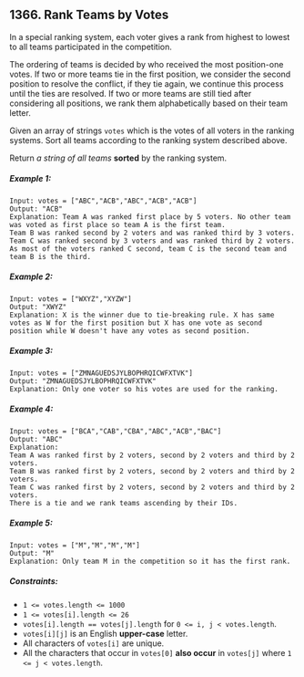 ## 1366. Rank Teams by Votes

In a special ranking system, each voter gives a rank from highest to lowest to all teams participated in the competition.

The ordering of teams is decided by who received the most position-one votes. If two or more teams tie in the first position, we consider the second position to resolve the conflict, if they tie again, we continue this process until the ties are resolved. If two or more teams are still tied after considering all positions, we rank them alphabetically based on their team letter.

Given an array of strings ```votes``` which is the votes of all voters in the ranking systems. Sort all teams according to the ranking system described above.

Return *a string of all teams* **sorted** by the ranking system.

##### Example 1:
```
Input: votes = ["ABC","ACB","ABC","ACB","ACB"]
Output: "ACB"
Explanation: Team A was ranked first place by 5 voters. No other team was voted as first place so team A is the first team.
Team B was ranked second by 2 voters and was ranked third by 3 voters.
Team C was ranked second by 3 voters and was ranked third by 2 voters.
As most of the voters ranked C second, team C is the second team and team B is the third.
```
##### Example 2:
```
Input: votes = ["WXYZ","XYZW"]
Output: "XWYZ"
Explanation: X is the winner due to tie-breaking rule. X has same votes as W for the first position but X has one vote as second position while W doesn't have any votes as second position.
```
##### Example 3:
```
Input: votes = ["ZMNAGUEDSJYLBOPHRQICWFXTVK"]
Output: "ZMNAGUEDSJYLBOPHRQICWFXTVK"
Explanation: Only one voter so his votes are used for the ranking.
```
##### Example 4:
```
Input: votes = ["BCA","CAB","CBA","ABC","ACB","BAC"]
Output: "ABC"
Explanation:
Team A was ranked first by 2 voters, second by 2 voters and third by 2 voters.
Team B was ranked first by 2 voters, second by 2 voters and third by 2 voters.
Team C was ranked first by 2 voters, second by 2 voters and third by 2 voters.
There is a tie and we rank teams ascending by their IDs.
```
##### Example 5:
```
Input: votes = ["M","M","M","M"]
Output: "M"
Explanation: Only team M in the competition so it has the first rank.
```

##### Constraints:

* ```1 <= votes.length <= 1000```
* ```1 <= votes[i].length <= 26```
* ```votes[i].length == votes[j].length``` for ```0 <= i, j < votes.length```.
* ```votes[i][j]``` is an English **upper-case** letter.
* All characters of ```votes[i]``` are unique.
* All the characters that occur in ```votes[0]``` **also occur** in ```votes[j]``` where ```1 <= j < votes.length```.